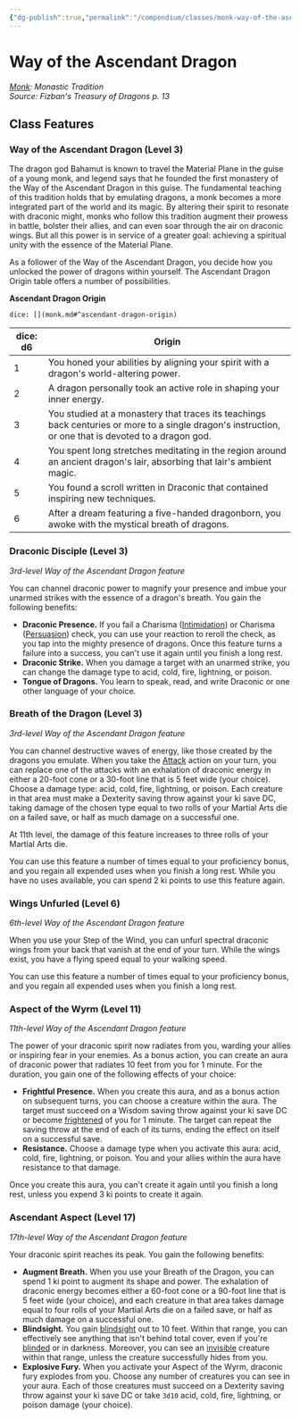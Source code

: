 ```yaml
---
{"dg-publish":true,"permalink":"/compendium/classes/monk-way-of-the-ascendant-dragon-ftd/","tags":["compendium/src/5e/ftd","subclass/monk/ascendant-dragon"]}
---
```


# Way of the Ascendant Dragon
*[Monk](monk.md): Monastic Tradition*  
*Source: Fizban's Treasury of Dragons p. 13*  


## Class Features

### Way of the Ascendant Dragon (Level 3)

The dragon god Bahamut is known to travel the Material Plane in the guise of a young monk, and legend says that he founded the first monastery of the Way of the Ascendant Dragon in this guise. The fundamental teaching of this tradition holds that by emulating dragons, a monk becomes a more integrated part of the world and its magic. By altering their spirit to resonate with draconic might, monks who follow this tradition augment their prowess in battle, bolster their allies, and can even soar through the air on draconic wings. But all this power is in service of a greater goal: achieving a spiritual unity with the essence of the Material Plane.

As a follower of the Way of the Ascendant Dragon, you decide how you unlocked the power of dragons within yourself. The Ascendant Dragon Origin table offers a number of possibilities.

**Ascendant Dragon Origin**

`dice: [](monk.md#^ascendant-dragon-origin)`

| dice: d6 | Origin |
|----------|--------|
| 1 | You honed your abilities by aligning your spirit with a dragon's world-altering power. |
| 2 | A dragon personally took an active role in shaping your inner energy. |
| 3 | You studied at a monastery that traces its teachings back centuries or more to a single dragon's instruction, or one that is devoted to a dragon god. |
| 4 | You spent long stretches meditating in the region around an ancient dragon's lair, absorbing that lair's ambient magic. |
| 5 | You found a scroll written in Draconic that contained inspiring new techniques. |
| 6 | After a dream featuring a five-handed dragonborn, you awoke with the mystical breath of dragons. |{ #ascendant-dragon-origin}


### Draconic Disciple (Level 3)

*3rd-level Way of the Ascendant Dragon feature*

You can channel draconic power to magnify your presence and imbue your unarmed strikes with the essence of a dragon's breath. You gain the following benefits:

- **Draconic Presence.** If you fail a Charisma ([Intimidation](rules/skills.md#Intimidation)) or Charisma ([Persuasion](rules/skills.md#Persuasion)) check, you can use your reaction to reroll the check, as you tap into the mighty presence of dragons. Once this feature turns a failure into a success, you can't use it again until you finish a long rest.  
- **Draconic Strike.** When you damage a target with an unarmed strike, you can change the damage type to acid, cold, fire, lightning, or poison.  
- **Tongue of Dragons.** You learn to speak, read, and write Draconic or one other language of your choice.  

### Breath of the Dragon (Level 3)

*3rd-level Way of the Ascendant Dragon feature*

You can channel destructive waves of energy, like those created by the dragons you emulate. When you take the [Attack](rules/actions.md#Attack) action on your turn, you can replace one of the attacks with an exhalation of draconic energy in either a 20-foot cone or a 30-foot line that is 5 feet wide (your choice). Choose a damage type: acid, cold, fire, lightning, or poison. Each creature in that area must make a Dexterity saving throw against your ki save DC, taking damage of the chosen type equal to two rolls of your Martial Arts die on a failed save, or half as much damage on a successful one.

At 11th level, the damage of this feature increases to three rolls of your Martial Arts die.

You can use this feature a number of times equal to your proficiency bonus, and you regain all expended uses when you finish a long rest. While you have no uses available, you can spend 2 ki points to use this feature again.

### Wings Unfurled (Level 6)

*6th-level Way of the Ascendant Dragon feature*

When you use your Step of the Wind, you can unfurl spectral draconic wings from your back that vanish at the end of your turn. While the wings exist, you have a flying speed equal to your walking speed.

You can use this feature a number of times equal to your proficiency bonus, and you regain all expended uses when you finish a long rest.

### Aspect of the Wyrm (Level 11)

*11th-level Way of the Ascendant Dragon feature*

The power of your draconic spirit now radiates from you, warding your allies or inspiring fear in your enemies. As a bonus action, you can create an aura of draconic power that radiates 10 feet from you for 1 minute. For the duration, you gain one of the following effects of your choice:

- **Frightful Presence.** When you create this aura, and as a bonus action on subsequent turns, you can choose a creature within the aura. The target must succeed on a Wisdom saving throw against your ki save DC or become [frightened](rules/conditions.md#frightened) of you for 1 minute. The target can repeat the saving throw at the end of each of its turns, ending the effect on itself on a successful save.  
- **Resistance.** Choose a damage type when you activate this aura: acid, cold, fire, lightning, or poison. You and your allies within the aura have resistance to that damage.  

Once you create this aura, you can't create it again until you finish a long rest, unless you expend 3 ki points to create it again.

### Ascendant Aspect (Level 17)

*17th-level Way of the Ascendant Dragon feature*

Your draconic spirit reaches its peak. You gain the following benefits:

- **Augment Breath.** When you use your Breath of the Dragon, you can spend 1 ki point to augment its shape and power. The exhalation of draconic energy becomes either a 60-foot cone or a 90-foot line that is 5 feet wide (your choice), and each creature in that area takes damage equal to four rolls of your Martial Arts die on a failed save, or half as much damage on a successful one.  
- **Blindsight.** You gain [blindsight](rules/senses.md#blindsight) out to 10 feet. Within that range, you can effectively see anything that isn't behind total cover, even if you're [blinded](rules/conditions.md#blinded) or in darkness. Moreover, you can see an [invisible](rules/conditions.md#invisible) creature within that range, unless the creature successfully hides from you.  
- **Explosive Fury.** When you activate your Aspect of the Wyrm, draconic fury explodes from you. Choose any number of creatures you can see in your aura. Each of those creatures must succeed on a Dexterity saving throw against your ki save DC or take `3d10` acid, cold, fire, lightning, or poison damage (your choice).